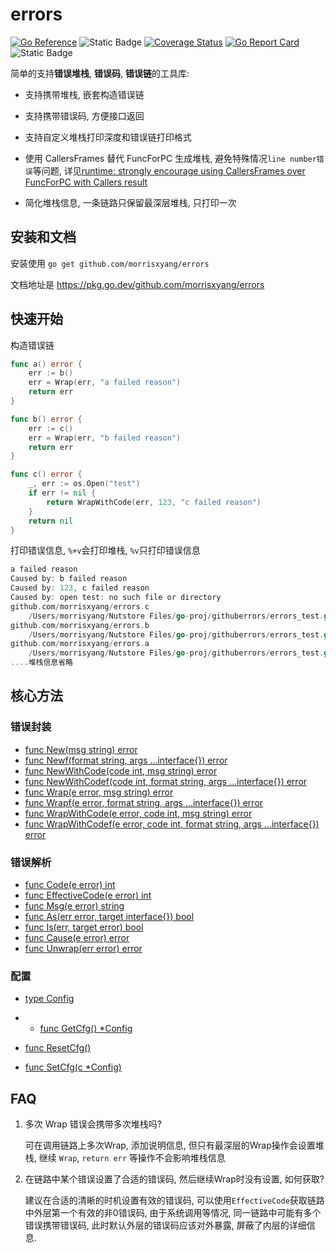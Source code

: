 # errors
[![Go Reference](https://pkg.go.dev/badge/github.com/morrisxyang/errors.svg)](https://pkg.go.dev/github.com/morrisxyang/errors)
![Static Badge](https://img.shields.io/badge/License-BSD2-Green)
[![Coverage Status](https://coveralls.io/repos/github/morrisxyang/errors/badge.svg?branch=master)](https://coveralls.io/github/morrisxyang/errors?branch=master)
[![Go Report Card](https://goreportcard.com/badge/github.com/morrisxyang/errors)](https://goreportcard.com/report/github.com/morrisxyang/errors)
![Static Badge](https://img.shields.io/badge/go%20verion-%3E%3D1.15-blue)

简单的支持**错误堆栈**, **错误码**, **错误链**的工具库:

- 支持携带堆栈, 嵌套构造错误链

- 支持携带错误码, 方便接口返回

- 支持自定义堆栈打印深度和错误链打印格式

- 使用 CallersFrames 替代 FuncForPC 生成堆栈, 避免特殊情况`line number错误`等问题, 详见[runtime: strongly encourage using CallersFrames over FuncForPC with Callers result](https://github.com/golang/go/issues/19426)

- 简化堆栈信息, 一条链路只保留最深层堆栈, 只打印一次

## 安装和文档

安装使用 `go get github.com/morrisxyang/errors`

文档地址是 https://pkg.go.dev/github.com/morrisxyang/errors


## 快速开始

构造错误链

```go
func a() error {
	err := b()
	err = Wrap(err, "a failed reason")
	return err
}

func b() error {
	err := c()
	err = Wrap(err, "b failed reason")
	return err
}

func c() error {
	_, err := os.Open("test")
	if err != nil {
		return WrapWithCode(err, 123, "c failed reason")
	}
	return nil
}
```

打印错误信息, `%+v`会打印堆栈, `%v`只打印错误信息

```go
a failed reason
Caused by: b failed reason
Caused by: 123, c failed reason
Caused by: open test: no such file or directory
github.com/morrisxyang/errors.c
	/Users/morrisyang/Nutstore Files/go-proj/githuberrors/errors_test.go:94
github.com/morrisxyang/errors.b
	/Users/morrisyang/Nutstore Files/go-proj/githuberrors/errors_test.go:86
github.com/morrisxyang/errors.a
	/Users/morrisyang/Nutstore Files/go-proj/githuberrors/errors_test.go:80
....堆栈信息省略
```

## 核心方法

### 错误封装

- [func New(msg string) error](https://pkg.go.dev/github.com/morrisxyang/errors#New)
- [func Newf(format string, args ...interface{}) error](https://pkg.go.dev/github.com/morrisxyang/errors#Newf)
- [func NewWithCode(code int, msg string) error](https://pkg.go.dev/github.com/morrisxyang/errors#NewWithCode)
- [func NewWithCodef(code int, format string, args ...interface{}) error](https://pkg.go.dev/github.com/morrisxyang/errors#NewWithCodef)
- [func Wrap(e error, msg string) error](https://pkg.go.dev/github.com/morrisxyang/errors#Wrap)
- [func Wrapf(e error, format string, args ...interface{}) error](https://pkg.go.dev/github.com/morrisxyang/errors#Wrapf)
- [func WrapWithCode(e error, code int, msg string) error](https://pkg.go.dev/github.com/morrisxyang/errors#WrapWithCode)
- [func WrapWithCodef(e error, code int, format string, args ...interface{}) error](https://pkg.go.dev/github.com/morrisxyang/errors#WrapWithCodef)

### 错误解析

- [func Code(e error) int](https://pkg.go.dev/github.com/morrisxyang/errors#Code)
- [func EffectiveCode(e error) int](https://pkg.go.dev/github.com/morrisxyang/errors#EffectiveCode)
- [func Msg(e error) string](https://pkg.go.dev/github.com/morrisxyang/errors#Msg)
- [func As(err error, target interface{}) bool](https://pkg.go.dev/github.com/morrisxyang/errors#As)
- [func Is(err, target error) bool](https://pkg.go.dev/github.com/morrisxyang/errors#Is)
- [func Cause(e error) error](https://pkg.go.dev/github.com/morrisxyang/errors#Cause)
- [func Unwrap(err error) error](https://pkg.go.dev/github.com/morrisxyang/errors#Unwrap)

### 配置

- [type Config](https://pkg.go.dev/github.com/morrisxyang/errors#Config)
- - [func GetCfg() *Config](https://pkg.go.dev/github.com/morrisxyang/errors#GetCfg)

- [func ResetCfg()](https://pkg.go.dev/github.com/morrisxyang/errors#ResetCfg)
- [func SetCfg(c *Config)](https://pkg.go.dev/github.com/morrisxyang/errors#SetCfg)

## FAQ

1. 多次 Wrap 错误会携带多次堆栈吗?

   可在调用链路上多次Wrap, 添加说明信息, 但只有最深层的Wrap操作会设置堆栈, 继续 `Wrap`, `return err` 等操作不会影响堆栈信息

2. 在链路中某个错误设置了合适的错误码, 然后继续Wrap时没有设置, 如何获取?

   建议在合适的清晰的时机设置有效的错误码, 可以使用`EffectiveCode`获取链路中外层第一个有效的非0错误码, 由于系统调用等情况, 同一链路中可能有多个错误携带错误码, 此时默认外层的错误码应该对外暴露, 屏蔽了内层的详细信息.

